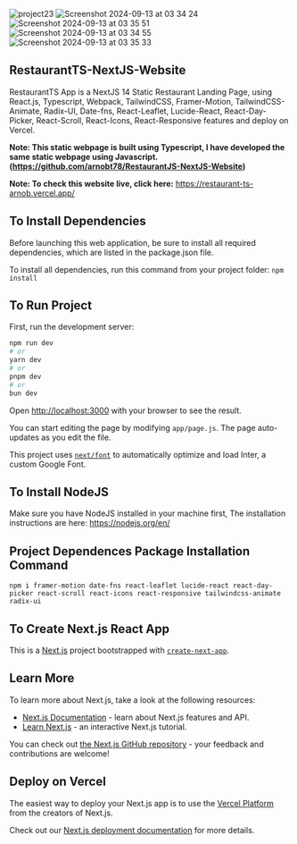 
![project23](https://github.com/user-attachments/assets/8c0b14ce-5afb-4387-8c2f-48ee1fbb7c2b) ![Screenshot 2024-09-13 at 03 34 24](https://github.com/user-attachments/assets/0bc0ad55-6c33-4ecf-9a6b-44627ebc2396) ![Screenshot 2024-09-13 at 03 35 51](https://github.com/user-attachments/assets/42ea4942-e2cc-4119-b83a-31c49062ec90) ![Screenshot 2024-09-13 at 03 34 55](https://github.com/user-attachments/assets/3107bdb9-cc73-4ca6-b79d-4f4748eeab59) ![Screenshot 2024-09-13 at 03 35 33](https://github.com/user-attachments/assets/24751061-c447-4196-840e-825695fa0d1d)

## RestaurantTS-NextJS-Website

RestaurantTS App is a NextJS 14 Static Restaurant Landing Page, using React.js, Typescript, Webpack, TailwindCSS, Framer-Motion, TailwindCSS-Animate, Radix-UI, Date-fns, React-Leaflet, Lucide-React, React-Day-Picker, React-Scroll, React-Icons, React-Responsive features and deploy on Vercel.

**Note: This static webpage is built using Typescript, I have developed the same static webpage using Javascript. (https://github.com/arnobt78/RestaurantJS-NextJS-Website)**

**Note: To check this website live, click here:** https://restaurant-ts-arnob.vercel.app/

## To Install Dependencies

Before launching this web application, be sure to install all required dependencies, which are listed in the package.json file.

To install all dependencies, run this command from your project folder: `npm install`

## To Run Project

First, run the development server:

```bash
npm run dev
# or
yarn dev
# or
pnpm dev
# or
bun dev
```

Open [http://localhost:3000](http://localhost:3000) with your browser to see the result.

You can start editing the page by modifying `app/page.js`. The page auto-updates as you edit the file.

This project uses [`next/font`](https://nextjs.org/docs/basic-features/font-optimization) to automatically optimize and load Inter, a custom Google Font.

## To Install NodeJS

Make sure you have NodeJS installed in your machine first, The installation instructions are here: https://nodejs.org/en/

## Project Dependences Package Installation Command

```
npm i framer-motion date-fns react-leaflet lucide-react react-day-picker react-scroll react-icons react-responsive tailwindcss-animate radix-ui

```

## To Create Next.js React App

This is a [Next.js](https://nextjs.org/) project bootstrapped with [`create-next-app`](https://github.com/vercel/next.js/tree/canary/packages/create-next-app).

## Learn More

To learn more about Next.js, take a look at the following resources:

- [Next.js Documentation](https://nextjs.org/docs) - learn about Next.js features and API.
- [Learn Next.js](https://nextjs.org/learn) - an interactive Next.js tutorial.

You can check out [the Next.js GitHub repository](https://github.com/vercel/next.js/) - your feedback and contributions are welcome!

## Deploy on Vercel

The easiest way to deploy your Next.js app is to use the [Vercel Platform](https://vercel.com/new?utm_medium=default-template&filter=next.js&utm_source=create-next-app&utm_campaign=create-next-app-readme) from the creators of Next.js.

Check out our [Next.js deployment documentation](https://nextjs.org/docs/deployment) for more details.
